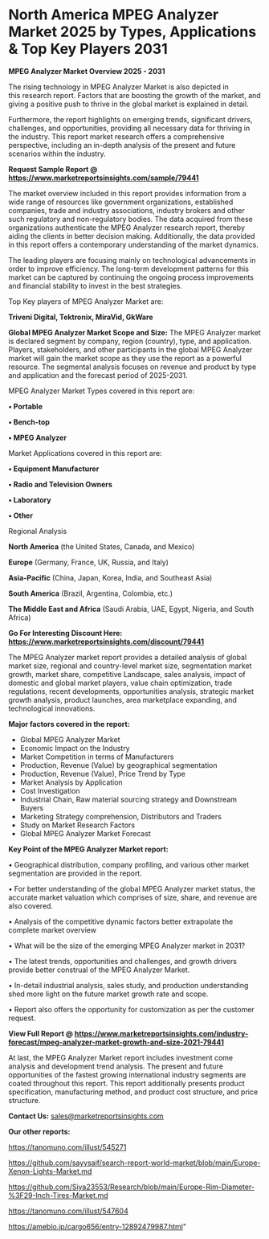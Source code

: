 # North America MPEG Analyzer Market 2025 by Types, Applications & Top Key Players 2031

<Strong> MPEG Analyzer Market Overview 2025 - 2031</strong>

The rising technology in MPEG Analyzer Market is also depicted in this research report. Factors that are boosting the growth of the market, and giving a positive push to thrive in the global market is explained in detail.

Furthermore, the report highlights on emerging trends, significant drivers, challenges, and opportunities, providing all necessary data for thriving in the industry. This report market research offers a comprehensive perspective, including an in-depth analysis of the present and future scenarios within the industry.

<strong>Request Sample Report @ <a href=https://www.marketreportsinsights.com/sample/79441>https://www.marketreportsinsights.com/sample/79441</a></strong>

The market overview included in this report provides information from a wide range of resources like government organizations, established companies, trade and industry associations, industry brokers and other such regulatory and non-regulatory bodies. The data acquired from these organizations authenticate the MPEG Analyzer research report, thereby aiding the clients in better decision making. Additionally, the data provided in this report offers a contemporary understanding of the market dynamics.

The leading players are focusing mainly on technological advancements in order to improve efficiency. The long-term development patterns for this market can be captured by continuing the ongoing process improvements and financial stability to invest in the best strategies.

Top Key players of MPEG Analyzer Market are:

<strong>Triveni Digital, Tektronix, MiraVid, GkWare</strong>

<strong><b>Global MPEG Analyzer Market Scope and Size:</b></strong>
The MPEG Analyzer market is declared segment by company, region (country), type, and application. Players, stakeholders, and other participants in the global MPEG Analyzer market will gain the market scope as they use the report as a powerful resource. The segmental analysis focuses on revenue and product by type and application and the forecast period of 2025-2031.

MPEG Analyzer Market Types covered in this report are:

<strong>• Portable

• Bench-top

• MPEG Analyzer</strong>

Market Applications covered in this report are:

<strong>• Equipment Manufacturer

• Radio and Television Owners

• Laboratory

• Other</strong> 

Regional Analysis

<strong>North America</strong> (the United States, Canada, and Mexico)

<strong>Europe</strong> (Germany, France, UK, Russia, and Italy)

<strong>Asia-Pacific</strong> (China, Japan, Korea, India, and Southeast Asia)

<strong>South America</strong> (Brazil, Argentina, Colombia, etc.)

<strong>The Middle East and Africa</strong> (Saudi Arabia, UAE, Egypt, Nigeria, and South Africa)

<strong>Go For Interesting Discount Here: <a href=https://www.marketreportsinsights.com/discount/79441>https://www.marketreportsinsights.com/discount/79441</a></strong>

The MPEG Analyzer market report provides a detailed analysis of global market size, regional and country-level market size, segmentation market growth, market share, competitive Landscape, sales analysis, impact of domestic and global market players, value chain optimization, trade regulations, recent developments, opportunities analysis, strategic market growth analysis, product launches, area marketplace expanding, and technological innovations.

<strong><b>Major factors covered in the report:</b></strong>
<ul>
  <li>Global MPEG Analyzer Market </li>
  <li>Economic Impact on the Industry</li>
  <li>Market Competition in terms of Manufacturers</li>
  <li>Production, Revenue (Value) by geographical segmentation</li>
  <li>Production, Revenue (Value), Price Trend by Type</li>
  <li>Market Analysis by Application</li>
  <li>Cost Investigation</li>
  <li>Industrial Chain, Raw material sourcing strategy and Downstream Buyers</li>
  <li>Marketing Strategy comprehension, Distributors and Traders</li>
  <li>Study on Market Research Factors</li>
  <li>Global MPEG Analyzer Market Forecast</li>
</ul>

<strong><b>Key Point of the MPEG Analyzer Market report:</b></strong>

• Geographical distribution, company profiling, and various other market segmentation are provided in the report.

• For better understanding of the global MPEG Analyzer market status, the accurate market valuation which comprises of size, share, and revenue are also covered.

• Analysis of the competitive dynamic factors better extrapolate the complete market overview

• What will be the size of the emerging MPEG Analyzer market in 2031?

• The latest trends, opportunities and challenges, and growth drivers provide better construal of the MPEG Analyzer Market.

• In-detail industrial analysis, sales study, and production understanding shed more light on the future market growth rate and scope.

• Report also offers the opportunity for customization as per the customer request.

<strong><b>View Full Report @ <a href=https://www.marketreportsinsights.com/industry-forecast/mpeg-analyzer-market-growth-and-size-2021-79441>https://www.marketreportsinsights.com/industry-forecast/mpeg-analyzer-market-growth-and-size-2021-79441</a></b></strong>


At last, the MPEG Analyzer Market report includes investment come analysis and development trend analysis. The present and future opportunities of the fastest growing international industry segments are coated throughout this report. This report additionally presents product specification, manufacturing method, and product cost structure, and price structure.

<strong>Contact Us:</strong>
sales@marketreportsinsights.com

<strong>Our other reports:</strong>

<a href=https://tanomuno.com/illust/545271>https://tanomuno.com/illust/545271</a>

<a href=https://github.com/sayysaif/search-report-world-market/blob/main/Europe-Xenon-Lights-Market.md>https://github.com/sayysaif/search-report-world-market/blob/main/Europe-Xenon-Lights-Market.md</a>

<a href=https://github.com/Siya23553/Research/blob/main/Europe-Rim-Diameter-%3F29-Inch-Tires-Market.md>https://github.com/Siya23553/Research/blob/main/Europe-Rim-Diameter-%3F29-Inch-Tires-Market.md</a>

<a href=https://tanomuno.com/illust/547604>https://tanomuno.com/illust/547604</a>

<a href=https://ameblo.jp/cargo656/entry-12892479987.html>https://ameblo.jp/cargo656/entry-12892479987.html</a>"
